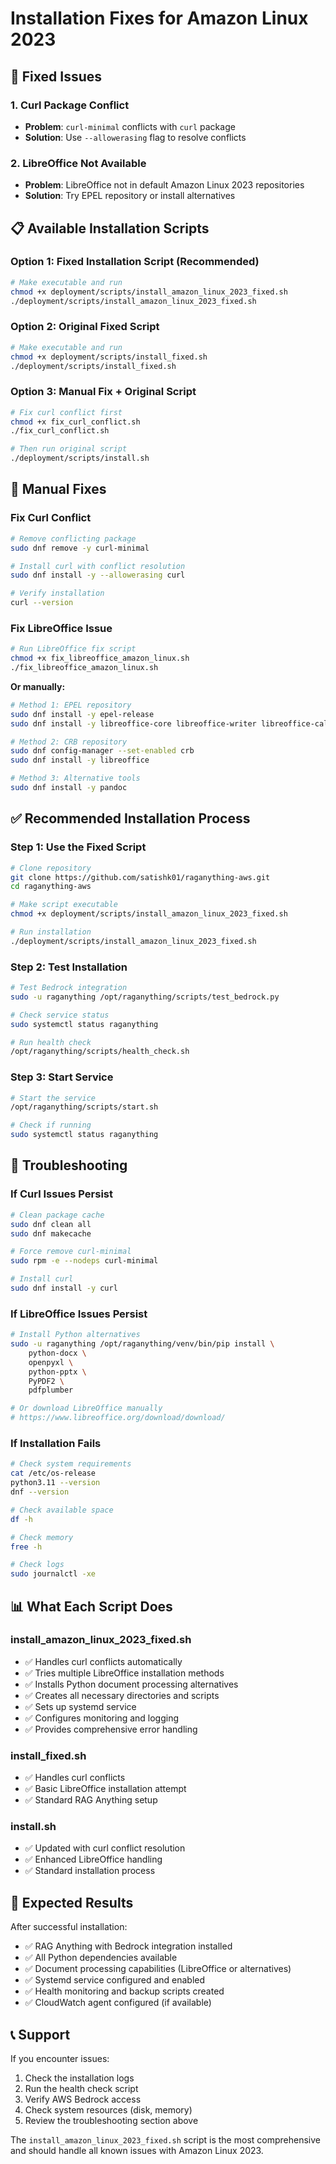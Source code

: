 # Installation Fixes for Amazon Linux 2023

## 🔧 **Fixed Issues**

### 1. **Curl Package Conflict**
- **Problem**: `curl-minimal` conflicts with `curl` package
- **Solution**: Use `--allowerasing` flag to resolve conflicts

### 2. **LibreOffice Not Available**
- **Problem**: LibreOffice not in default Amazon Linux 2023 repositories
- **Solution**: Try EPEL repository or install alternatives

## 📋 **Available Installation Scripts**

### **Option 1: Fixed Installation Script (Recommended)**
```bash
# Make executable and run
chmod +x deployment/scripts/install_amazon_linux_2023_fixed.sh
./deployment/scripts/install_amazon_linux_2023_fixed.sh
```

### **Option 2: Original Fixed Script**
```bash
# Make executable and run
chmod +x deployment/scripts/install_fixed.sh
./deployment/scripts/install_fixed.sh
```

### **Option 3: Manual Fix + Original Script**
```bash
# Fix curl conflict first
chmod +x fix_curl_conflict.sh
./fix_curl_conflict.sh

# Then run original script
./deployment/scripts/install.sh
```

## 🔧 **Manual Fixes**

### **Fix Curl Conflict**
```bash
# Remove conflicting package
sudo dnf remove -y curl-minimal

# Install curl with conflict resolution
sudo dnf install -y --allowerasing curl

# Verify installation
curl --version
```

### **Fix LibreOffice Issue**
```bash
# Run LibreOffice fix script
chmod +x fix_libreoffice_amazon_linux.sh
./fix_libreoffice_amazon_linux.sh
```

**Or manually:**
```bash
# Method 1: EPEL repository
sudo dnf install -y epel-release
sudo dnf install -y libreoffice-core libreoffice-writer libreoffice-calc

# Method 2: CRB repository
sudo dnf config-manager --set-enabled crb
sudo dnf install -y libreoffice

# Method 3: Alternative tools
sudo dnf install -y pandoc
```

## ✅ **Recommended Installation Process**

### **Step 1: Use the Fixed Script**
```bash
# Clone repository
git clone https://github.com/satishk01/raganything-aws.git
cd raganything-aws

# Make script executable
chmod +x deployment/scripts/install_amazon_linux_2023_fixed.sh

# Run installation
./deployment/scripts/install_amazon_linux_2023_fixed.sh
```

### **Step 2: Test Installation**
```bash
# Test Bedrock integration
sudo -u raganything /opt/raganything/scripts/test_bedrock.py

# Check service status
sudo systemctl status raganything

# Run health check
/opt/raganything/scripts/health_check.sh
```

### **Step 3: Start Service**
```bash
# Start the service
/opt/raganything/scripts/start.sh

# Check if running
sudo systemctl status raganything
```

## 🚨 **Troubleshooting**

### **If Curl Issues Persist**
```bash
# Clean package cache
sudo dnf clean all
sudo dnf makecache

# Force remove curl-minimal
sudo rpm -e --nodeps curl-minimal

# Install curl
sudo dnf install -y curl
```

### **If LibreOffice Issues Persist**
```bash
# Install Python alternatives
sudo -u raganything /opt/raganything/venv/bin/pip install \
    python-docx \
    openpyxl \
    python-pptx \
    PyPDF2 \
    pdfplumber

# Or download LibreOffice manually
# https://www.libreoffice.org/download/download/
```

### **If Installation Fails**
```bash
# Check system requirements
cat /etc/os-release
python3.11 --version
dnf --version

# Check available space
df -h

# Check memory
free -h

# Check logs
sudo journalctl -xe
```

## 📊 **What Each Script Does**

### **install_amazon_linux_2023_fixed.sh**
- ✅ Handles curl conflicts automatically
- ✅ Tries multiple LibreOffice installation methods
- ✅ Installs Python document processing alternatives
- ✅ Creates all necessary directories and scripts
- ✅ Sets up systemd service
- ✅ Configures monitoring and logging
- ✅ Provides comprehensive error handling

### **install_fixed.sh**
- ✅ Handles curl conflicts
- ✅ Basic LibreOffice installation attempt
- ✅ Standard RAG Anything setup

### **install.sh**
- ✅ Updated with curl conflict resolution
- ✅ Enhanced LibreOffice handling
- ✅ Standard installation process

## 🎯 **Expected Results**

After successful installation:
- ✅ RAG Anything with Bedrock integration installed
- ✅ All Python dependencies available
- ✅ Document processing capabilities (LibreOffice or alternatives)
- ✅ Systemd service configured and enabled
- ✅ Health monitoring and backup scripts created
- ✅ CloudWatch agent configured (if available)

## 📞 **Support**

If you encounter issues:
1. Check the installation logs
2. Run the health check script
3. Verify AWS Bedrock access
4. Check system resources (disk, memory)
5. Review the troubleshooting section above

The `install_amazon_linux_2023_fixed.sh` script is the most comprehensive and should handle all known issues with Amazon Linux 2023.